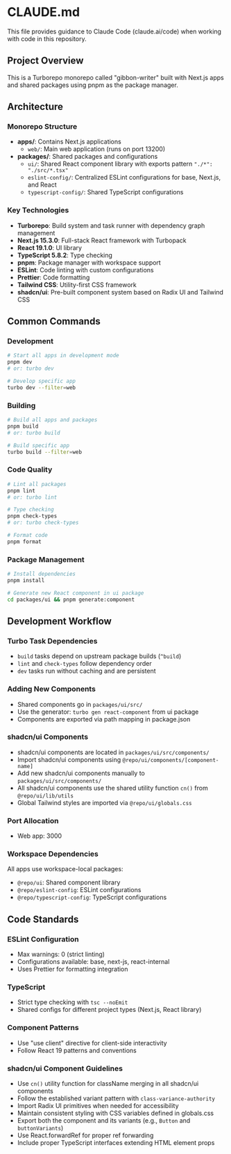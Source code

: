 # CLAUDE.md

This file provides guidance to Claude Code (claude.ai/code) when working with code in this repository.

## Project Overview

This is a Turborepo monorepo called "gibbon-writer" built with Next.js apps and shared packages using pnpm as the package manager.

## Architecture

### Monorepo Structure
- **apps/**: Contains Next.js applications
  - `web/`: Main web application (runs on port 13200)
- **packages/**: Shared packages and configurations
  - `ui/`: Shared React component library with exports pattern `"./*": "./src/*.tsx"`
  - `eslint-config/`: Centralized ESLint configurations for base, Next.js, and React
  - `typescript-config/`: Shared TypeScript configurations

### Key Technologies
- **Turborepo**: Build system and task runner with dependency graph management
- **Next.js 15.3.0**: Full-stack React framework with Turbopack
- **React 19.1.0**: UI library
- **TypeScript 5.8.2**: Type checking
- **pnpm**: Package manager with workspace support
- **ESLint**: Code linting with custom configurations
- **Prettier**: Code formatting
- **Tailwind CSS**: Utility-first CSS framework
- **shadcn/ui**: Pre-built component system based on Radix UI and Tailwind CSS

## Common Commands

### Development
```bash
# Start all apps in development mode
pnpm dev
# or: turbo dev

# Develop specific app
turbo dev --filter=web
```

### Building
```bash
# Build all apps and packages
pnpm build
# or: turbo build

# Build specific app
turbo build --filter=web
```

### Code Quality
```bash
# Lint all packages
pnpm lint
# or: turbo lint

# Type checking
pnpm check-types
# or: turbo check-types

# Format code
pnpm format
```

### Package Management
```bash
# Install dependencies
pnpm install

# Generate new React component in ui package
cd packages/ui && pnpm generate:component
```

## Development Workflow

### Turbo Task Dependencies
- `build` tasks depend on upstream package builds (`^build`)
- `lint` and `check-types` follow dependency order
- `dev` tasks run without caching and are persistent

### Adding New Components
- Shared components go in `packages/ui/src/`
- Use the generator: `turbo gen react-component` from ui package
- Components are exported via path mapping in package.json

### shadcn/ui Components
- shadcn/ui components are located in `packages/ui/src/components/`
- Import shadcn/ui components using `@repo/ui/components/[component-name]`
- Add new shadcn/ui components manually to `packages/ui/src/components/`
- All shadcn/ui components use the shared utility function `cn()` from `@repo/ui/lib/utils`
- Global Tailwind styles are imported via `@repo/ui/globals.css`

### Port Allocation
- Web app: 3000

### Workspace Dependencies
All apps use workspace-local packages:
- `@repo/ui`: Shared component library
- `@repo/eslint-config`: ESLint configurations
- `@repo/typescript-config`: TypeScript configurations

## Code Standards

### ESLint Configuration
- Max warnings: 0 (strict linting)
- Configurations available: base, next-js, react-internal
- Uses Prettier for formatting integration

### TypeScript
- Strict type checking with `tsc --noEmit`
- Shared configs for different project types (Next.js, React library)

### Component Patterns
- Use "use client" directive for client-side interactivity
- Follow React 19 patterns and conventions

### shadcn/ui Component Guidelines
- Use `cn()` utility function for className merging in all shadcn/ui components
- Follow the established variant pattern with `class-variance-authority`
- Import Radix UI primitives when needed for accessibility
- Maintain consistent styling with CSS variables defined in globals.css
- Export both the component and its variants (e.g., `Button` and `buttonVariants`)
- Use React.forwardRef for proper ref forwarding
- Include proper TypeScript interfaces extending HTML element props